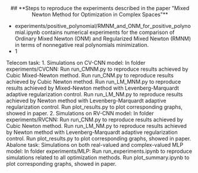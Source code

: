 <center>## **Steps to reproduce the experiments described in the paper "Mixed Newton Method for Optimization in Complex Spaces"**</center>

- experiments/positive_polynomial/RMNM_and_ONM_for_positive_polynomial.ipynb contains numerical experiments for the comparison of Ordinary Mixed Newton (ONM) and Regularized Mixed Newton (RMNM) in terms of nonnegative real polynomials minimization.
- 1

Telecom task:
    1. Simulations on CV-CNN model:
        In folder experiments/CVCNN:
        Run run_CMNM.py to reproduce results achieved by Cubic Mixed-Newton method.
        Run run_CNM.py to reproduce results achieved by Cubic Newton method.
        Run run_LM_MNM.py to reproduce results achieved by Mixed-Newton method with Levenberg-Marquardt adaptive regularization control.
        Run run_LM_NM.py to reproduce results achieved by Newton method with Levenberg-Marquardt adaptive regularization control.
        Run plot_results.py to plot corresponding graphs, showed in paper.
    2. Simulations on RV-CNN model:
        In folder experiments/RVCNN:
        Run run_CNM.py to reproduce results achieved by Cubic Newton method.
        Run run_LM_NM.py to reproduce results achieved by Newton method with Levenberg-Marquardt adaptive regularization control.
        Run plot_results.py to plot corresponding graphs, showed in paper.
Abalone task:
    Simulations on both real-valued and complex-valued MLP model:
        In folder experiments/MLP:
        Run run_experiments.ipynb to reproduce simulations related to all optimization methods.
        Run plot_summary.ipynb to plot corresponding graphs, showed in paper.